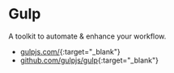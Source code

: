 # Gulp

A toolkit to automate & enhance your workflow.

- [gulpjs.com/](https://gulpjs.com/){:target="_blank"}
- [github.com/gulpjs/gulp](https://github.com/gulpjs/gulp){:target="_blank"}
